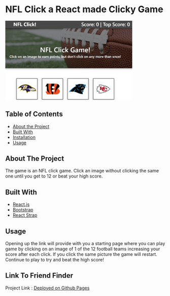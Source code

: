 # NFL Click a React made Clicky Game

<div align="left">
    <img src="https://github.com/ColeMiller21/React-Click-Game/blob/master/click-game/src/components/images/ReadMeImage.png?raw=true" width="400px"</img> 
</div>



## Table of Contents

* [About the Project](#about-the-project)
* [Built With](#built-with)
* [Installation](#installation)
* [Usage](#usage)


## About The Project

The game is an NFL click game. Click an image without clicking the same one until you get to 12 or beat your high score. 


## Built With
* [React.js](https://reactjs.org/)
* [Bootstrap](https://getbootstrap.com/)
* [React Strap](https://reactstrap.github.io/)


## Usage

Opening up the link will provide with you a starting page where you can play game by clicking on an image of 1 of the 12 football teams increasing your score after each click. If you click the same picture the game will restart. Continue to play to try and beat the high score!

## Link To Friend Finder

Project Link : [Deployed on Github Pages](https://colemiller21.github.io/React-Click-Game/)

